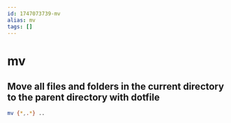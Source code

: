 ```yaml
---
id: 1747073739-mv
alias: mv
tags: []
---
```

# mv

## Move all files and folders in the current directory to the parent directory with dotfile

```bash
mv {*,.*} ..
```
